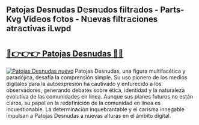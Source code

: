 ## Patojas Desnudas D𝚎sn𝚞dos filtr𝚊dos - Parts-Kvg Vid𝚎os f𝚘tos - N𝚞evas filtr𝚊ciones atr𝚊ctivas iLwpd

# <h2><a href="http://mb49xpi.tromn.icu/?c=Patojas+Desnudas">🔗👉👉👉 Patojas Desnudas 🔗🔗</a></h2>

[![Patojas Desnudas nuevo](https://i.imgur.com/pEAQMta.gif)](http://mb49xpi.tromn.icu/?c=Patojas+Desnudas)
Patojas Desnudas, una figura multifacética y paradójica, desafía la comprensión simple. Su uso pionero de los medios digitales para la autoexpresión ha cautivado y enfurecido a los observadores, generando debates sobre ética, identidad y la naturaleza evolutiva de las comunidades en línea. Aunque sus planes futuros no están claros, su papel en la redefinición de la comunidad en línea es incuestionable. La determinación inquebrantable y el carisma innegable impulsan a Patojas Desnudas a nuevas alturas en el ámbito digital.
